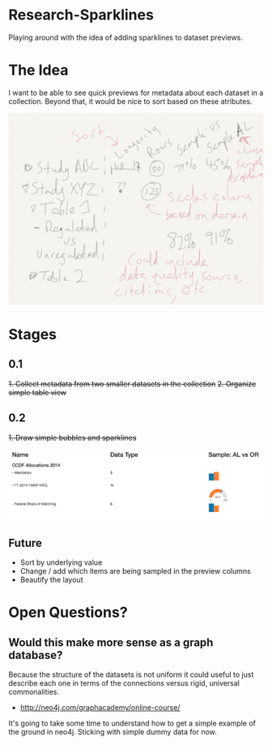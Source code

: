 Research-Sparklines
===================

Playing around with the idea of adding sparklines to dataset previews.

# The Idea

I want to be able to see quick previews for metadata about each dataset in a collection. Beyond that, it would be nice to sort based on these atributes.

![mockup](images/mockup.png)

# Stages

## 0.1
~~1. Collect metadata from two smaller datasets in the collection~~
~~2. Organize simple table view~~

## 0.2
~~1. Draw simple bubbles and sparklines~~

![mockup](images/version02.png)

## Future
* Sort by underlying value
* Change / add which items are being sampled in the preview columns
* Beautify the layout

# Open Questions? 
## Would this make more sense as a graph database? 
Because the structure of the datasets is not uniform it could useful to just describe each one in terms of the connections versus rigid, universal commonalities. 
- http://neo4j.com/graphacademy/online-course/

It's going to take some time to understand how to get a simple example of the ground in neo4j. Sticking with simple dummy data for now.